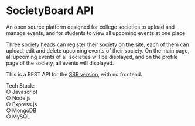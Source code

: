 # SocietyBoard API

An open source platform designed for college societies to upload and manage events, and for students to view all upcoming events at one place.

Three society heads can register their society on the site, each of them can upload, edit and delete upcoming events of their society. On the main page, all upcoming events of all societies will be displayed, and on the profile page of the society, all events will displayed.

This is a REST API for the [SSR version](https://github.com/light7714/societyBoardSSR), with no frontend.

Tech Stack: <br>
○ Javascript <br>
○ Node.js <br>
○ Express.js <br>
○ MongoDB <br>
○ MySQL <br>

